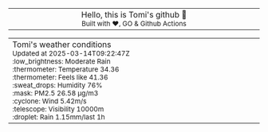 
<div align="center">
<table>
<tbody>
<td align="center">
<img width="2000" height="0"><br>
Hello, this is Tomi's github 👋<br>
<sup>Built with ❤️, GO & Github Actions</sup><br>
<img width="2000" height="0">
</td>
</tbody>
</table>
</div>
<table>
<tbody>
<td align="left">
<img width="2000" height="0"><br>
Tomi's weather conditions<br>
<sup>Updated at 2025-03-14T09:22:47Z</sup><br>
<sup>:low_brightness: Moderate Rain</sup><br>
<sup>:thermometer: Temperature 34.36 </sup><br>
<sup>:thermometer: Feels like 41.36</sup><br>
<sup>:sweat_drops: Humidity 76%</sup><br>
<sup>:mask: PM2.5 26.58 μg/m3</sup><br>
<sup>:cyclone: Wind 5.42m/s </sup><br>
<sup>:telescope: Visibility 10000m </sup><br>
<sup>:droplet: Rain 1.15mm/last 1h </sup><br>
<img width="2000" height="0">
</td>
<td align="left">
<img width="2000" height="0"><br>
<br>
<img width="2000" height="0">
</td>
</tbody>
</table>
</div>
    